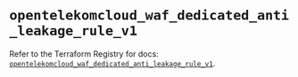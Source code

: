 # `opentelekomcloud_waf_dedicated_anti_leakage_rule_v1`

Refer to the Terraform Registry for docs: [`opentelekomcloud_waf_dedicated_anti_leakage_rule_v1`](https://registry.terraform.io/providers/opentelekomcloud/opentelekomcloud/1.36.25/docs/resources/waf_dedicated_anti_leakage_rule_v1).
